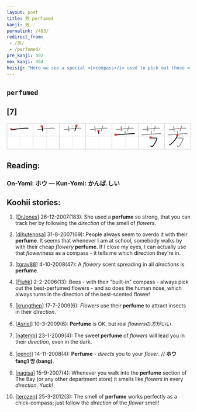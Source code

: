 ```yaml
---
layout: post
title: 芳 perfumed
kanji: 芳
permalink: /493/
redirect_from:
 - /芳/
 - /perfumed/
pre_kanji: 492
nex_kanji: 494
heisig: "Here we see a special <i>compass</i> used to pick out those <i>flowers</i> most suited for making good <b>perfumes</b>."
---
```


## `perfumed`

## [7]

<div class="stroke"><img src="../images/E88AB3.png" /></div>

## Reading:

### On-Yomi: ホウ &mdash; Kun-Yomi: かんば.しい

## Koohii stories:

1) [<a href="http://kanji.koohii.com/profile/DrJones">DrJones</a>] 26-12-2007(183): She used a<strong> perfume</strong> so strong, that you can track her by following the <em>direction</em> of the smell of <em>flowers</em>. 

2) [<a href="http://kanji.koohii.com/profile/dihutenosa">dihutenosa</a>] 31-8-2007(69): People always seem to overdo it with their<strong> perfume</strong>. It seems that whenever I am at school, somebody walks by with their cheap <em>flowery</em><strong> perfume</strong>. If I close my eyes, I can actually use that <em>flower</em>iness as a compass - it tells me which direction they&#039;re in. 

3) [<a href="http://kanji.koohii.com/profile/tgray88">tgray88</a>] 4-10-2008(47): A <em>flowery</em> scent spreading in all <em>directions</em> is<strong> perfume</strong>. 

4) [<a href="http://kanji.koohii.com/profile/Fluhk">Fluhk</a>] 2-2-2006(13): Bees - with their &quot;built-in&quot; compass - always pick out the best-perfumed flowers - and so does the human nose, which always turns in the direction of the best-scented flower! 

5) [<a href="http://kanji.koohii.com/profile/krungthep">krungthep</a>] 17-7-2009(6): <em>Flowers</em> use their<strong> perfume</strong> to attract insects in their <em>direction</em>. 

6) [<a href="http://kanji.koohii.com/profile/Asriel">Asriel</a>] 10-3-2009(6): <strong>Perfume</strong> is OK, but real <em>flowers</em>の<em>方</em>がいい. 

7) [<a href="http://kanji.koohii.com/profile/natemb">natemb</a>] 23-1-2009(4): The sweet<strong> perfume</strong> of <em>flowers</em> will lead you in their <em>direction</em>, even in the dark. 

8) [<a href="http://kanji.koohii.com/profile/penot">penot</a>] 14-11-2008(4): <strong>Perfume</strong> - <em>directs</em> you to your <em>flover</em>. // <strong>ホウ fang1 방 (bang)</strong>. 

9) [<a href="http://kanji.koohii.com/profile/nagisa">nagisa</a>] 15-9-2007(4): Whenever you walk into the<strong> perfume</strong> section of The Bay (or any other department store) it smells like <em>flowers</em> in every <em>direction</em>. Yuck! 

10) [<a href="http://kanji.koohii.com/profile/terozen">terozen</a>] 25-3-2012(3): The smell of <strong>perfume</strong> works perfectly as a chick-compass; just follow the <em>direction</em> of the <em>flower</em> smell! 

